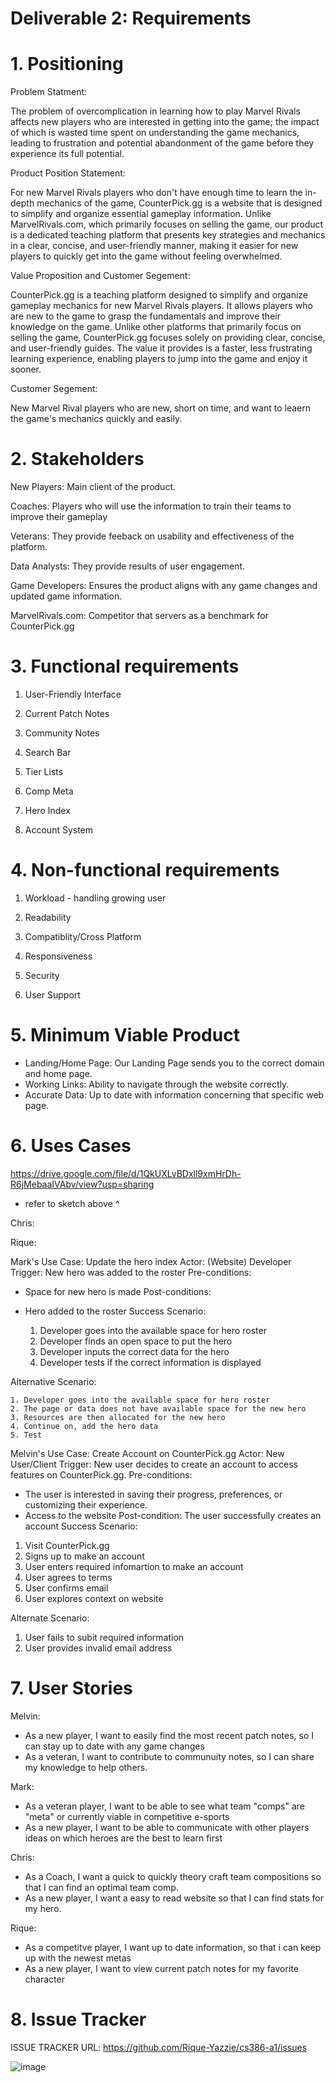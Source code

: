 # Deliverable 2: Requirements

# 1. Positioning
Problem Statment:

The problem of overcomplication in learning how to play Marvel Rivals affects new players who are interested in getting into the game; the impact of which is wasted time spent on understanding the game mechanics, leading to frustration and potential abandonment of the game before they experience its full potential.

Product Position Statement:

For new Marvel Rivals players who don't have enough time to learn the in-depth mechanics of the game, CounterPick.gg is a website that is designed to simplify and organize essential gameplay information. Unlike MarvelRivals.com, which primarily focuses on selling the game, our product is a dedicated teaching platform that presents key strategies and mechanics in a clear, concise, and user-friendly manner, making it easier for new players to quickly get into the game without feeling overwhelmed.

Value Proposition and Customer Segement:

CounterPick.gg is a teaching platform designed to simplify and organize gameplay mechanics for new Marvel Rivals players. It allows players who are new to the game to grasp the fundamentals and improve their knowledge on the game. Unlike other platforms that primarily focus on selling the game, CounterPick.gg focuses solely on providing clear, concise, and user-friendly guides. The value it provides is a faster, less frustrating learning experience, enabling players to jump into the game and enjoy it sooner.

Customer Segement: 

New Marvel Rival players who are new, short on time, and want to leaern the game's mechanics quickly and easily. 

# 2. Stakeholders

New Players: Main client of the product.

Coaches: Players who will use the information to train their teams to improve their gameplay

Veterans: They provide feeback on usability and effectiveness of the platform.

Data Analysts: They provide results of user engagement.

Game Developers: Ensures the product aligns with any game changes and updated game information.

MarvelRivals.com: Competitor that servers as a benchmark for CounterPick.gg

# 3. Functional requirements

1. User-Friendly Interface
  
2. Current Patch Notes

3. Community Notes

4. Search Bar

5. Tier Lists

6. Comp Meta

7. Hero Index

8. Account System 

# 4. Non-functional requirements

1. Workload - handling growing user 

2. Readability

3. Compatiblity/Cross Platform

4. Responsiveness

5. Security

6. User Support

# 5. Minimum Viable Product 

- Landing/Home Page: Our Landing Page sends you to the correct domain and home page.
- Working Links: Ability to navigate through the website correctly.
- Accurate Data: Up to date with information concerning that specific web page.

# 6. Uses Cases
https://drive.google.com/file/d/1QkUXLvBDxll9xmHrDh-R6jMebaaIVAbv/view?usp=sharing 

- refer to sketch above ^

Chris:

Rique:

Mark's Use Case: Update the hero index
Actor: (Website) Developer
Trigger: New hero was added to the roster
Pre-conditions: 
- Space for new hero is made
Post-conditions:
- Hero added to the roster
Success Scenario:

	1. Developer goes into the available space for hero roster
	2. Developer finds an open space to put the hero
	3. Developer inputs the correct data for the hero
	4. Developer tests if the correct information is displayed

Alternative Scenario:

	1. Developer goes into the available space for hero roster
	2. The page or data does not have available space for the new hero
	3. Resources are then allocated for the new hero
	4. Continue on, add the hero data
	5. Test


Melvin's Use Case: Create Account on CounterPick.gg
Actor: New User/Client
Trigger: New user decides to create an account to access features on CounterPick.gg.
Pre-conditions:
- The user is interested in saving their progress, preferences, or customizing their experience.
- Access to the website 
Post-condition: The user successfully creates an account
Success Scenario:

1. Visit CounterPick.gg
2. Signs up to make an account
3. User enters required infomartion to make an account
4. User agrees to terms
5. User confirms email
6. User explores context on website

Alternate Scenario:

1. User fails to subit required information 
2. User provides invalid email address 

# 7. User Stories 
Melvin:
- As a new player, I want to easily find the most recent patch notes, so I can stay up to date with any game changes
- As a veteran, I want to contribute to communuity notes, so I can share my knowledge to help others.

  
Mark:
- As a veteran player, I want to be able to see what team "comps" are "meta" or currently viable in competitive e-sports
- As a new player, I want to be able to communicate with other players ideas on which heroes are the best to learn first

Chris: 
- As a Coach, I want a quick to quickly theory craft team compositions so that I can find an optimal team comp.
- As a new player, I want a easy to read website so that I can find stats for my hero.

Rique: 
- As a competitve player, I want up to date information, so that i can keep up with the newest metas
- As a new player, I want to view current patch notes for my favorite character



# 8. Issue Tracker
ISSUE TRACKER URL: https://github.com/Rique-Yazzie/cs386-a1/issues

![image](https://github.com/user-attachments/assets/4e5599c8-caf5-49f4-b921-c7f82fe6d0bf)


